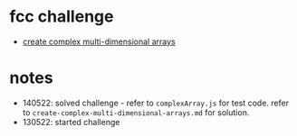 # fcc challenge
- [create complex multi-dimensional arrays](https://www.freecodecamp.org/learn/javascript-algorithms-and-data-structures/basic-data-structures/create-complex-multi-dimensional-arrays)

# notes 
- 140522: solved challenge - refer to `complexArray.js` for test code. refer to `create-complex-multi-dimensional-arrays.md` for solution.
- 130522: started challenge